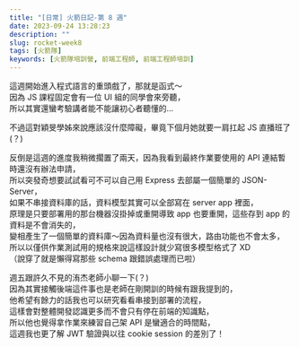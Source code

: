 ```yaml
---
title: "[日常] 火箭日記-第 8 週"
date: 2023-09-24 13:28:23
description: ""
slug: rocket-week8
tags: [火箭隊]
keywords: [火箭隊培訓營, 前端工程師, 前端工程師培訓]
---
```


這週開始進入程式語言的重頭戲了，那就是函式～  
因為 JS 課程固定會有一位 UI 組的同學會來旁聽，  
所以其實還蠻考驗講者能不能讓初心者聽懂的...

<!-- more -->

不過這對穎旻學姊來說應該沒什麼障礙，畢竟下個月她就要一肩扛起 JS 直播班了(？)

反倒是這週的進度我稍微擱置了兩天，因為我看到最終作業要使用的 API 連結暫時還沒有辦法申請，  
所以突發奇想要試試看可不可以自己用 Express 去部屬一個簡單的 JSON-Server，  
如果不串接資料庫的話，資料模型其實可以全部寫在 server app 裡面，  
原理是只要部署用的那台機器沒掛掉或重開導致 app 也要重開，這些存到 app 的資料是不會消失的，  
變相產生了一個簡單的資料庫～因為資料量也沒有很大，路由功能也不會太多，  
所以以僅供作業測試用的規格來說這樣設計就少寫很多模型格式了 XD  
（說穿了就是懶得寫那些 schema 跟錯誤處理而已啦）

週五跟許久不見的洧杰老師小聊一下(？)  
因為其實接觸後端這件事也是老師在剛開訓的時候有跟我提到的，  
他希望有餘力的話我也可以研究看看串接到部署的流程，  
這樣會對整體開發認識更多而不會只有停在前端的知識點，  
所以他也覺得拿作業來練習自己架 API 是蠻適合的時間點，  
這週我也更了解 JWT 驗證與以往 cookie session 的差別了！
